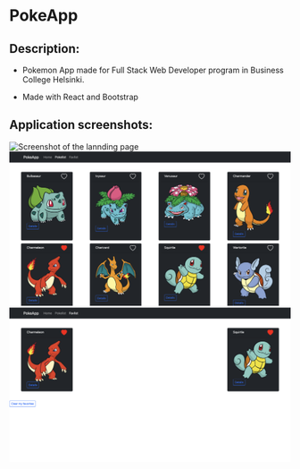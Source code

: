 # PokeApp

## Description: 
- Pokemon App made for Full Stack Web Developer program in Business College Helsinki.

- Made with React and Bootstrap

## Application screenshots:

![Screenshot of the lannding page](Screenshot_landingpage.png)
![Screenshot of pokelist](Screenshot_pokelist.png)
![Screenshot of favorites](Screenshot_favorites.png)
